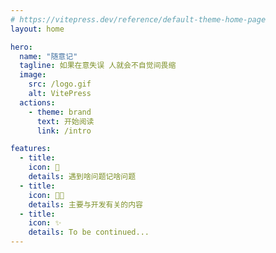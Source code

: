 ```yaml
---
# https://vitepress.dev/reference/default-theme-home-page
layout: home

hero:
  name: "随意记"
  tagline: 如果在意失误 人就会不自觉间畏缩
  image:
    src: /logo.gif
    alt: VitePress
  actions:
    - theme: brand
      text: 开始阅读
      link: /intro

features:
  - title: 
    icon: 📓
    details: 遇到啥问题记啥问题
  - title: 
    icon: 👨‍💻
    details: 主要与开发有关的内容
  - title: 
    icon: ✨
    details: To be continued...
---
```


